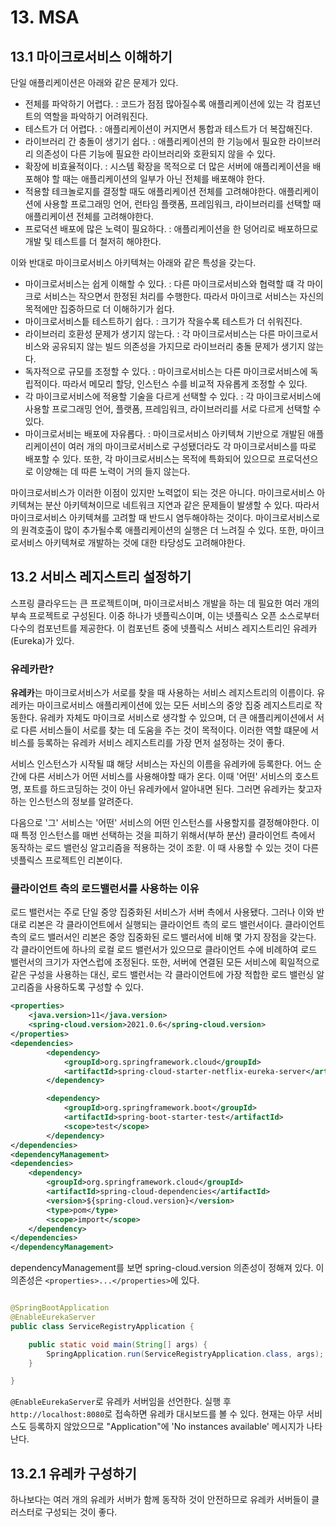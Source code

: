 # 13. MSA

## 13.1 마이크로서비스 이해하기

단일 애플리케이션은 아래와 같은 문제가 있다.

- 전체를 파악하기 어렵다. : 코드가 점점 많아질수록 애플리케이션에 있는 각 컴포넌트의 역할을 파악하기 어려워진다.
- 테스트가 더 어렵다. : 애플리케이션이 커지면서 통합과 테스트가 더 복잡해진다.
- 라이브러리 간 충돌이 생기기 쉽다. : 애플리케이션의 한 기능에서 필요한 라이브러리 의존성이 다른 기능에 필요한 라이브러리와 호환되지 않을 수 있다.
- 확장에 비효율적이다. : 시스템 확장을 목적으로 더 많은 서버에 애플리케이션을 배포해야 할 때는 애플리케이션의 일부가 아닌 전체를 배포해야 한다.
- 적용할 테크놀로지를 결정할 때도 애플리케이션 전체를 고려해야한다. 애플리케이션에 사용할 프로그래밍 언어, 런타임 플랫폼, 프레임워크, 라이브러리를 선택할 때 애플리케이션 전체를 
고려해야한다.
- 프로덕션 배포에 많은 노력이 필요하다. : 애플리케이션을 한 덩어리로 배포하므로 개발 및 테스트를 더 철저히 해야한다.

이와 반대로 마이크로서비스 아키텍쳐는 아래와 같은 특성을 갖는다.
- 마이크로서비스는 쉽게 이해할 수 있다. : 다른 마이크로서비스와 협력할 떄 각 마이크로 서비스는 작으면서 한정된 처리를 수행한다. 따라서 마이크로 서비스는 자신의 목적에만
집중하므로 더 이해하기가 쉽다.
- 마이크로서비스틑 테스트하기 쉽다. : 크기가 작을수록 테스트가 더 쉬워진다.
- 라이브러리 호환성 문제가 생기지 않는다. : 각 마이크로서비스는 다른 마이크로서비스와 공유되지 않는 빌드 의존성을 가지므로 라이브러리 충돌 문제가 생기지 않는다.
- 독자적으로 규모를 조정할 수 있다. : 마이크로서비스는 다른 마이크로서비스에 독립적이다. 따라서 메모리 할당, 인스턴스 수를 비교적 자유롭게 조정할 수 있다.
- 각 마이크로서비스에 적용할 기술을 다르게 선택할 수 있다. : 각 마이크로서비스에 사용할 프로그래밍 언어, 플랫폼, 프레임워크, 라이브러리를 서로 다르게 선택할 수 있다.
- 마이크로서비는 배포에 자유롭다. : 마이크로서비스 아키텍쳐 기반으로 개발된 애플리케이션이 여러 개의 마이크로서비스로 구성됐더라도 각 마이크로서비스를 따로 배포할 수 있다.
또한, 각 마이크로서비스는 목적에 특화되어 있으므로 프로덕션으로 이양해는 데 따른 노력이 거의 들지 않는다.


마이크로서비스가 이러한 이점이 있지만 노력없이 되는 것은 아니다. 마이크로서비스 아키텍쳐는 분산 아키텍쳐이므로 네트워크 지연과 같은 문제들이 발생할 수 있다. 따라서 마이크로서비스
아키텍쳐를 고려할 때 반드시 염두해야하는 것이다. 마이크로서비스로의 원격호출이 많이 추가될수록 애플리케이션의 실행은 더 느려질 수 있다.
또한, 마이크로서비스 아키텍쳐로 개발하는 것에 대한 타당성도 고려해야한다. 


## 13.2 서비스 레지스트리 설정하기
스프링 클라우드는 큰 프로젝트이며, 마이크로서비스 개발을 하는 데 필요한 여러 개의 부속 프로젝트로 구성된다. 이중 하나가 넷플릭스이며, 이는 넷플릭스 오픈 소스로부터
다수의 컴포넌트를 제공한다. 이 컴포넌트 중에 넷플릭스 서비스 레지스트리인 유레카(Eureka)가 있다.

### 유레카란?
<strong>유레카</strong>는 마이크로서비스가 서로를 찾을 때 사용하는 서비스 레지스트리의 이름이다. 유레카는 마이크로서비스 애플리케이션에 있는 모든 서비스의 중앙 집중
레지스트리로 작동한다. 유레카 자체도 마이크로 서비스로 생각할 수 있으며, 더 큰 애플리케이션에서 서로 다른 서비스들이 서로를 찾는 데 도움을 주는 것이 목적이다.
이러한 역할 떄문에 서비스를 등록하는 유레카 서비스 레지스트리를 가장 먼저 설정하는 것이 좋다.

서비스 인스턴스가 시작될 떄 해당 서비스는 자신의 이름을 유레카에 등록한다. 어느 순간에 다른 서비스가 어떤 서비스를 사용해야할 때가 온다. 이때 '어떤' 서비스의 호스트명, 포트를
하드코딩하는 것이 아닌 유레카에서 알아내면 된다. 그러면 유레카는 찾고자하는 인스턴스의 정보를 알려준다.

다음으로 '그' 서비스는 '어떤' 서비스의 어떤 인스턴스를 사용할지를 결정해야한다. 이때 특정 인스턴스를 매번 선택하는 것을 피하기 위해서(부하 분산) 클라이언트 측에서
동작하는 로드 밸런싱 알고리즘을 적용하는 것이 조핟. 이 때 사용할 수 있는 것이 다른 넷플릭스 프로젝트인 리본이다.

### 클라이언트 측의 로드밸런서를 사용하는 이유
로드 밸런서는 주로 단일 중앙 집중화된 서비스가 서버 측에서 사용됐다. 그러나 이와 반대로 리본은 각 클라이언트에서 실행되는 클라이언트 측의 로드 밸런서이다.
클라이언트 측의 로드 밸러서인 리본은 중앙 집중화된 로드 밸러서에 비해 몇 가지 장점을 갖는다. 각 클라이언트에 하나의 로컬 로드 밸런서가 있으므로 클라이언트 수에 비례하여
로드 밸런서의 크기가 자연스럽에 조정된다. 또한, 서버에 연결된 모든 서비스에 획일적으로 같은 구성을 사용하는 대신, 로드 밸런서는 각 클라이언트에 가장 적합한 로드 밸런싱
알고리즘을 사용하도록 구성할 수 있다.

```xml
<properties>
    <java.version>11</java.version>
    <spring-cloud.version>2021.0.6</spring-cloud.version>
</properties>
<dependencies>
		<dependency>
			<groupId>org.springframework.cloud</groupId>
			<artifactId>spring-cloud-starter-netflix-eureka-server</artifactId>
		</dependency>

		<dependency>
			<groupId>org.springframework.boot</groupId>
			<artifactId>spring-boot-starter-test</artifactId>
			<scope>test</scope>
		</dependency>
</dependencies>
<dependencyManagement>
<dependencies>
    <dependency>
        <groupId>org.springframework.cloud</groupId>
        <artifactId>spring-cloud-dependencies</artifactId>
        <version>${spring-cloud.version}</version>
        <type>pom</type>
        <scope>import</scope>
    </dependency>
</dependencies>
</dependencyManagement>
```
dependencyManagement를 보면 spring-cloud.version 의존성이 정해져 있다. 이 의존성은 ```<properties>...</properties>```에 있다.

```java

@SpringBootApplication
@EnableEurekaServer
public class ServiceRegistryApplication {

	public static void main(String[] args) {
		SpringApplication.run(ServiceRegistryApplication.class, args);
	}

}
```
```@EnableEurekaServer```로 유레카 서버임을 선언한다. 실행 후 ```http://localhost:8080```로 접속하면 유레카 대시보드를 볼 수 있다.
현재는 아무 서비스도 등록하지 않았으므로 "Application"에 'No instances available' 메시지가 나타난다.


## 13.2.1 유레카 구성하기 
하나보다는 여러 개의 유레카 서버가 함께 동작하 것이 안전하므로 유레카 서버들이 클러스터로 구성되는 것이 좋다.

